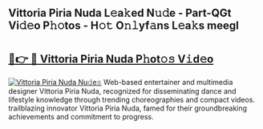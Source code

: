 ## Vittoria Piria Nuda L𝚎a𝚔ed N𝚞𝚍e - Part-QGt Vi𝚍𝚎o P𝚑𝚘tos - H𝚘𝚝 O𝚗𝚕yf𝚊ns L𝚎a𝚔s meegI

# <h2><a href="http://kf5r5lk.oniu.top/?m=Vittoria+Piria+Nuda">🔗👉 🔴 Vittoria Piria Nuda P𝚑ot𝚘𝚜 V𝚒d𝚎o</a></h2>

[![Vittoria Piria Nuda Nu𝚍e𝚜](https://i.imgur.com/0qMVB7G.gif)](http://kf5r5lk.oniu.top/?m=Vittoria+Piria+Nuda)
Web-based entertainer and multimedia designer Vittoria Piria Nuda, recognized for disseminating dance and lifestyle knowledge through trending choreographies and compact videos. trailblazing innovator Vittoria Piria Nuda, famed for their groundbreaking achievements and commitment to progress.  

